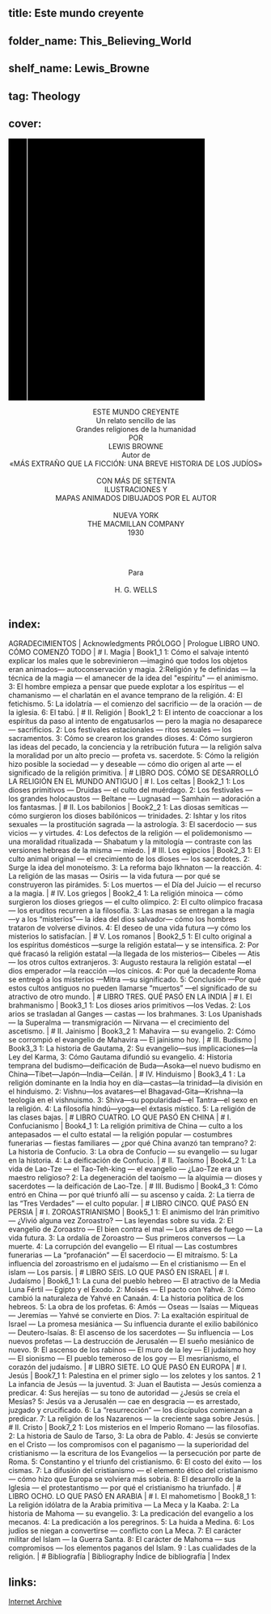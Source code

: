 ## title: Este mundo creyente
## folder_name: This_Believing_World
## shelf_name: Lewis_Browne
## tag: Theology
## cover:
<div class="urantiapedia-book-front urantiapedia-book-science">
<svg xmlns="http://www.w3.org/2000/svg" width="102.6mm" height="136.8mm" viewBox="0 0 102.6 136.8" version="1.1">
	<g transform="translate(-7,-5)">
		<rect width="9.6" height="136.8" x="7" y="5" />
		<rect width="96.9" height="136.8" x="17" y="5" />
		<text style="font-size:5px" x="61" y="22">Lewis Browne</text>
		<text style="font-size:4px" x="61" y="125">Nueva York: The Macmillan Company, 1926</text>
		<text style="font-size:9px" x="61" y="50">Este mundo</text>
		<text style="font-size:9px" x="61" y="60">creyente: un simple</text>
		<text style="font-size:9px" x="61" y="70">relato de las</text>
		<text style="font-size:9px" x="61" y="80">grandes religiones</text>
		<text style="font-size:9px" x="61" y="90">de la humanidad</text>
	</g>
</svg>
</div>

<p style="text-align:center;">
<span class="text-h3">ESTE MUNDO CREYENTE </span><br> 
Un relato sencillo de las<br> 
Grandes religiones de la humanidad<br> 
POR<br> 
<span class="text-h5">LEWIS BROWNE </span><br> 
Autor de <br> 
«MÁS EXTRAÑO QUE LA FICCIÓN: UNA BREVE HISTORIA DE LOS JUDÍOS»<br> 
<br> 
CON MÁS DE SETENTA <br> 
ILUSTRACIONES Y <br>
MAPAS ANIMADOS DIBUJADOS POR EL AUTOR <br> 
<br> 
NUEVA YORK<br> 
THE MACMILLAN COMPANY<br>
1930<br>
<br>
</p>

<br>

<p style="text-align:center;">
Para<br>
<br>
H. G. WELLS<br>
<br>
</p>

## index:
AGRADECIMIENTOS | Acknowledgments
PRÓLOGO | Prologue
LIBRO UNO. CÓMO COMENZÓ TODO | #
	I. Magia | Book1_1
		1: Cómo el salvaje intentó explicar los males que le sobrevinieron —imaginó que todos los objetos eran animados— autoconservación y magia. 2:Religión y fe definidas — la técnica de la magia — el amanecer de la idea del "espíritu" — el animismo. 3: El hombre empieza a pensar que puede explotar a los espíritus — el chamanismo — el charlatán en el avance temprano de la religión. 4: El fetichismo. 5: La idolatría — el comienzo del sacrificio — de la oración — de la iglesia. 6: El tabú. | #
	II. Religión | Book1_2
		1: El intento de coaccionar a los espíritus da paso al intento de engatusarlos — pero la magia no desaparece — sacrificios. 2: Los festivales estacionales — ritos sexuales — los sacramentos. 3: Cómo se crearon los grandes dioses. 4: Cómo surgieron las ideas del pecado, la conciencia y la retribución futura — la religión salva la moralidad por un alto precio — profeta vs. sacerdote. 5: Cómo la religión hizo posible la sociedad — y deseable — cómo dio origen al arte — el significado de la religión primitiva. | #
LIBRO DOS. CÓMO SE DESARROLLÓ LA RELIGIÓN EN EL MUNDO ANTIGUO | #
	I. Los celtas | Book2_1
		1: Los dioses primitivos — Druidas — el culto del muérdago. 2: Los festivales — los grandes holocaustos — Beltane — Lugnasad — Samhain — adoración a los fantasmas. | #
	II. Los babilonios | Book2_2
		1: Las diosas semíticas — cómo surgieron los dioses babilónicos — trinidades. 2: Ishtar y los ritos sexuales — la prostitución sagrada — la astrología. 3: El sacerdocio — sus vicios — y virtudes. 4: Los defectos de la religión — el polidemonismo — una moralidad ritualizada — Shabatum y la mitología — contraste con las versiones hebreas de la misma — miedo. | #
	III. Los egipcios | Book2_3
		1: El culto animal original — el crecimiento de los dioses — los sacerdotes. 2: Surge la idea del monoteísmo. 3: La reforma bajo Ikhnaton — la reacción. 4: La religión de las masas — Osiris — la vida futura — por qué se construyeron las pirámides. 5: Los muertos — el Día del Juicio — el recurso a la magia. | #
	IV. Los griegos | Book2_4
		1: La religión minoica — cómo surgieron los dioses griegos — el culto olímpico. 2: El culto olímpico fracasa — los eruditos recurren a la filosofía. 3: Las masas se entregan a la magia —y a los “misterios”— la idea del dios salvador— cómo los hombres trataron de volverse divinos. 4: El deseo de una vida futura —y cómo los misterios lo satisfacían. | #
	V. Los romanos | Book2_5
		1: El culto original a los espíritus domésticos —surge la religión estatal— y se intensifica. 2: Por qué fracasó la religión estatal —la llegada de los misterios— Cibeles — Atis — los otros cultos extranjeros. 3: Augusto restaura la religión estatal —el dios emperador —la reacción —los cínicos. 4: Por qué la decadente Roma se entregó a los misterios —Mitra —su significado. 5: Conclusión —Por qué estos cultos antiguos no pueden llamarse “muertos” —el significado de su atractivo de otro mundo. | #
LIBRO TRES. QUÉ PASÓ EN LA INDIA | #
	I. El brahmanismo | Book3_1
		1: Los dioses arios primitivos —los Vedas. 2: Los arios se trasladan al Ganges — castas — los brahmanes. 3: Los Upanishads — la Superalma — transmigración — Nirvana — el crecimiento del ascetismo. | #
	II. Jainismo | Book3_2
		1: Mahavira — su evangelio. 2: Cómo se corrompió el evangelio de Mahavira — El jainismo hoy. | #
	III. Budismo | Book3_3
		1: La historia de Gautama, 2: Su evangelio—sus implicaciones—la Ley del Karma, 3: Cómo Gautama difundió su evangelio. 4: Historia temprana del budismo—deificación de Buda—Asoka—el nuevo budismo en China—Tíbet—Japón—India—Ceilán. | #
	IV. Hinduismo | Book3_4
		1 : La religión dominante en la India hoy en día—castas—la trinidad—la división en el hinduismo. 2: Vishnu—los avatares—el Bhagavad-Gita—Krishna—la teología en el vishnuismo. 3: Shiva—su popularidad—el Tantra—el sexo en la religión. 4: La filosofía hindú—yoga—el éxtasis místico. 5: La religión de las clases bajas. | #
LIBRO CUATRO. LO QUE PASÓ EN CHINA | #
	I. Confucianismo | Book4_1
		1: La religión primitiva de China — culto a los antepasados ​​— el culto estatal — la religión popular — costumbres funerarias — fiestas familiares — ¿por qué China avanzó tan temprano? 2: La historia de Confucio. 3: La obra de Confucio — su evangelio — su lugar en la historia. 4: La deificación de Confucio. | #
	II. Taoísmo | Book4_2
		1: La vida de Lao-Tze — el Tao-Teh-king — el evangelio — ¿Lao-Tze era un maestro religioso? 2: La degeneración del taoísmo — la alquimia — dioses y sacerdotes — la deificación de Lao-Tze. | #
	III. Budismo | Book4_3
		1: Cómo entró en China — por qué triunfó allí — su ascenso y caída. 2: La tierra de las “Tres Verdades” — el culto popular. | #
LIBRO CINCO. QUÉ PASÓ EN PERSIA | #
	I. ZOROASTRIANISMO | Book5_1
		1: El animismo del Irán primitivo — ¿Vivió alguna vez Zoroastro? — Las leyendas sobre su vida. 2: El evangelio de Zoroastro — El bien contra el mal — Los altares de fuego — La vida futura. 3: La ordalía de Zoroastro — Sus primeros conversos — La muerte. 4: La corrupción del evangelio — El ritual — Las costumbres funerarias — La “profanación” — El sacerdocio — El mitraísmo. 5: La influencia del zoroastrismo en el judaísmo — En el cristianismo — En el islam — Los parsis. | #
LIBRO SEIS. LO QUE PASÓ EN ISRAEL | #
	I. Judaísmo | Book6_1
		1: La cuna del pueblo hebreo — El atractivo de la Media Luna Fértil — Egipto y el Éxodo. 2: Moisés — El pacto con Yahvé. 3: Cómo cambió la naturaleza de Yahvé en Canaán. 4: La historia política de los hebreos. 5: La obra de los profetas. 6: Amós — Oseas — Isaías — Miqueas — Jeremías — Yahvé se convierte en Dios. 7: La exaltación espiritual de Israel — La promesa mesiánica — Su influencia durante el exilio babilónico — Deutero-Isaías. 8: El ascenso de los sacerdotes — Su influencia — Los nuevos profetas — La destrucción de Jerusalén — El sueño mesiánico de nuevo. 9: El ascenso de los rabinos — El muro de la ley — El judaísmo hoy — El sionismo — El pueblo temeroso de los goy — El mesrianismo, el corazón del judaísmo. | #
LIBRO SIETE. LO QUE PASÓ EN EUROPA | #
	I. Jesús | Book7_1
		1: Palestina en el primer siglo — los zelotes y los santos. 2 1 La infancia de Jesús — la juventud. 3: Juan el Bautista — Jesús comienza a predicar. 4: Sus herejías — su tono de autoridad — ¿Jesús se creía el Mesías? 5: Jesús va a Jerusalén — cae en desgracia — es arrestado, juzgado y crucificado. 6: La “resurrección” — los discípulos comienzan a predicar. 7: La religión de los Nazarenos — la creciente saga sobre Jesús. | #
	II. Cristo | Book7_2
		1: Los misterios en el Imperio Romano — las filosofías. 2: La historia de Saulo de Tarso, 3: La obra de Pablo. 4: Jesús se convierte en el Cristo — los compromisos con el paganismo — la superioridad del cristianismo — la escritura de los Evangelios — la persecución por parte de Roma. 5: Constantino y el triunfo del cristianismo. 6: El costo del éxito — los cismas. 7: La difusión del cristianismo — el elemento ético del cristianismo — cómo hizo que Europa se volviera más sobria. 8: El desarrollo de la Iglesia — el protestantismo — por qué el cristianismo ha triunfado. | #
LIBRO OCHO. LO QUE PASÓ EN ARABIA | #
	I. El mahometismo | Book8_1
		1: La religión idólatra de la Arabia primitiva — La Meca y la Kaaba. 2: La historia de Mahoma — su evangelio. 3: La predicación del evangelio a los mecanos. 4: La predicación a los peregrinos. 5: La huida a Medina. 6: Los judíos se niegan a convertirse — conflicto con La Meca. 7: El carácter militar del Islam — la Guerra Santa. 8: El carácter de Mahoma — sus compromisos — los elementos paganos del Islam. 9 : Las cualidades de la religión. | #
Bibliografía | Bibliography
Índice de bibliografía | Index 


## links:
[Internet Archive](https://archive.org/details/in.ernet.dli.2015.264769/mode/2up)